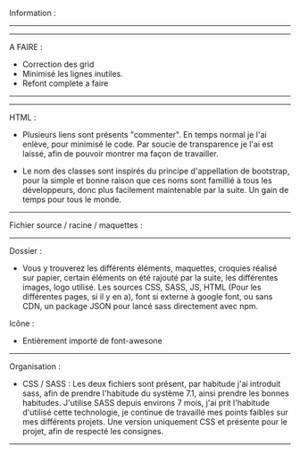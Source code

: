 Information :
_________________________________

***************************************************

A FAIRE :

- Correction des grid
- Minimisé les lignes inutiles. 
- Refont complete a faire  

**************************************************
_________________________________




HTML : 

- Plusieurs liens sont présents "commenter". En temps normal je l'ai enlève, pour minimisé le code. Par soucie de transparence je l'ai est laissé, afin de pouvoir montrer ma façon de travailler.


- Le nom des classes sont inspirés du principe d'appellation de bootstrap, pour la simple et bonne raison que ces noms sont famillié à tous les développeurs, donc plus facilement maintenable par la suite. Un gain de temps pour tous le monde.

___________________________________________






Fichier source / racine / maquettes :
__________________________________________

Dossier :

- Vous y trouverez les différents éléments, maquettes, croquies réalisé sur papier, certain éléments on été rajouté par la suite, les différentes images, logo utilisé. Les sources CSS, SASS, JS, HTML (Pour les différentes pages, si il y en a), font si externe à google font, ou sans CDN, un package JSON pour lancé sass directement avec npm.


Icône :

- Entièrement importé de font-awesone 
_________________________________________



Organisation :

- CSS / SASS : Les deux fichiers sont présent, par habitude j'ai introduit sass, afin de prendre l'habitude du système 7.1, ainsi prendre les bonnes habitudes. J'utilise SASS depuis environs 7 mois, j'ai prit l'habitude d'utilisé cette technologie, je continue de travaillé mes points faibles sur mes différents projets. Une version uniquement CSS et présente pour le projet, afin de respecté les consignes.

_________________________________________
